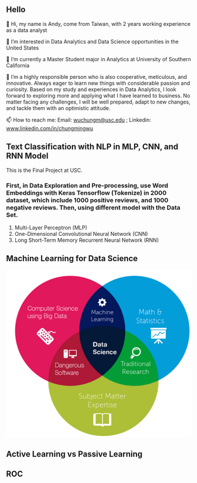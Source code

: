 ## Hello

👋 Hi, my name is Andy, come from Taiwan, with 2 years working experience as a data analyst

👀 I’m interested in Data Analytics and Data Science opportunities in the United States

🌱 I’m currently a Master Student major in Analytics at University of Southern California

💞️ I’m a highly responsible person who is also cooperative, meticulous, and innovative. Always eager to learn new things with considerable passion and curiosity. Based on my study and experiences in Data Analytics, I look forward to exploring more and applying what I have learned to business. No matter facing any challenges, I will be well prepared, adapt to new changes, and tackle them with an optimistic attitude.

📫 How to reach me: Email: wuchungm@usc.edu ; Linkedin: www.linkedin.com/in/chungmingwu


## Text Classification with NLP in MLP, CNN, and RNN Model

This is the Final Project at USC.

### First, in Data Exploration and Pre-processing, use Word Embeddings with Keras Tensorflow (Tokenize) in 2000 dataset, which include 1000 positive reviews, and 1000 negative reviews. Then, using different model with the Data Set.

1. Multi-Layer Perceptron (MLP)
2. One-Dimensional Convolutional Neural Network (CNN)
3. Long Short-Term Memory Recurrent Neural Network (RNN)

## Machine Learning for Data Science
![data_science](ds.jpg)
## Active Learning vs Passive Learning
## ROC
